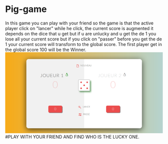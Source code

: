 # Pig-game
In this game you can play with your friend so the game is that the active player click on "lancer" while he click, the current score is augmented it depends on the dice that u get but if u are unlucky and u get the de 1 you lose all your current score but if you click on "passer" before you get the de 1 your current score will transform to the global score.
The first player get in the global score 100 will be the Winner.
![alt text](imgdes.png)
#PLAY WITH YOUR FRIEND AND FIND WHO IS THE LUCKY ONE.
